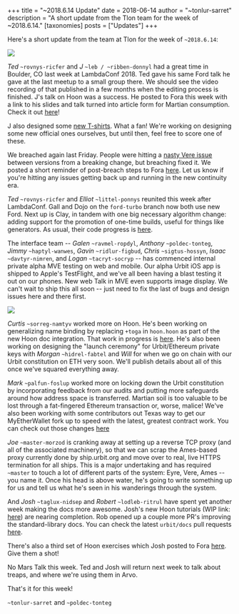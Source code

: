 +++
title = "~2018.6.14 Update"
date = 2018-06-14
author = "~tonlur-sarret"
description = "A short update from the Tlon team for the week of ~2018.6.14."
[taxonomies]
posts = ["Updates"]
+++

Here's a short update from the team at Tlon for the week of `~2018.6.14`:

![](https://media.urbit.org/fora/updates/~2018.6.13-Update-1.jpg)

*Ted* `~rovnys-ricfer` and *J* `~leb / ~ribben-donnyl` had a great time in Boulder, CO last week at LambdaConf 2018. Ted
gave his same Ford talk he gave at the last meetup to a small group there. We should see the video recording of that
published in a few months when the editing process is finished. J's talk on Hoon was a success. He posted to Fora this
week with a link to his slides and talk turned into article form for Martian consumption. Check it out
[here](https://fora.urbit.org/general/posts/~2018.6.10..19.25.23..6f16~/)!

J also designed some [new T-shirts](https://urbit.threadless.com/). What a fan! We're working on designing some new
official ones ourselves, but until then, feel free to score one of these.

We breached again last Friday. People were hitting a [nasty Vere issue](https://github.com/urbit/urbit/issues/996)
between versions from a breaking change, but breaching fixed it. We posted a short reminder of post-breach steps to Fora
[here](https://fora.urbit.org/general/posts/~2018.6.9..08.37.48..f79a~/). Let us know if you're hitting any issues
getting back up and running in the new continuity era.

*Ted* `~rovnys-ricfer` and *Elliot* `~littel-ponnys` reunited this week after LambdaConf. Gall and Dojo on the
`ford-turbo` branch now both use new Ford. Next up is Clay, in tandem with one big necessary algorithm change: adding
support for the promotion of one-time builds, useful for things like generators. As usual, their code progress is
[here](https://github.com/urbit/arvo/tree/ford-turbo).

The interface team -- *Galen* `~ravmel-ropdyl`, *Anthony* `~poldec-tonteg`, *Jimmy* `~haptyl-wanwes`, *Gavin*
`~ridlur-figbud`, *Chris* `~sigtus-hossyn`, *Isaac* `~davtyr-nimren`, and *Logan* `~tacryt-socryp` -- has commenced
internal private alpha MVE testing on web and mobile. Our alpha Urbit iOS app is shipped to Apple's TestFlight, and we've
all been having a blast testing it out on our phones. New web Talk in MVE even supports image display. We can't wait to
ship this all soon -- just need to fix the last of bugs and design issues here and there first.

![](https://media.urbit.org/fora/updates/~2018.6.13-Update-2.jpg)

*Curtis* `~sorreg-namtyv` worked more on Hoon. He's been working on generalizing name binding by replacing `+toga` in
`hoon.hoon` as part of the new Hoon doc integration. That work in progress is
[here](https://github.com/cgyarvin/arvo/tree/research-tome). He's also been working on designing the "launch ceremony"
for Urbit/Ethereum private keys with *Morgan*  `~hidrel-fabtel` and *Will* for when we go on chain with our Urbit
constitution on ETH very soon. We'll publish details about all of this once we've squared everything away.

*Mark* `~palfun-foslup` worked more on locking down the Urbit constitution by incorporating feedback from our audits and
putting more safeguards around how address space is transferred. Martian soil is too valuable to be lost through a
fat-fingered Ethereum transaction or, worse, malice! We've also been working with some contributors out Texas way to get
our MyEtherWallet fork up to speed with the latest, greatest contract work. You can check out those changes
[here](https://github.com/urbit/etherwallet/pull/29)

*Joe* `~master-morzod` is cranking away at setting up a reverse TCP proxy (and all of the associated machinery), so that
we can scrap the Ames-based proxy currently done by ship.urbit.org and move over to real, live HTTPS termination for all
ships. This is a major undertaking and has required `~master` to touch a lot of different parts of the system: Eyre,
Vere, Ames -- you name it. Once his head is above water, he's going to write something up for us and tell us what he's
seen in his wanderings through the system.

And *Josh* `~taglux-nidsep` and *Robert* `~lodleb-ritrul` have spent yet another week making the docs more awesome.
Josh's new Hoon tutorials (WIP link: [here](https://github.com/joshuareagan/doc-drafts)) are nearing completion. Rob
opened up a couple more PR's improving the standard-library docs. You can check the latest `urbit/docs` pull requests
[here](https://github.com/urbit/docs/pulls).

There's also a third set of Hoon exercises which Josh posted to Fora
[here](https://fora.urbit.org/answers/posts/~2018.6.7..20.54.43..2261~/). Give them a shot!

No Mars Talk this week. Ted and Josh will return next week to talk about treaps, and where we're using them in Arvo.

That's it for this week!

`~tonlur-sarret` and `~poldec-tonteg`
